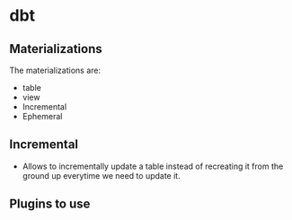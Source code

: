 # dbt

## Materializations

The materializations are:

- table
- view
- Incremental
- Ephemeral

## Incremental

- Allows to incrementally update a table instead of recreating it from the ground up everytime we need to update it.


## Plugins to use